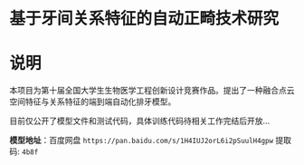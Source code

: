 # 基于牙间关系特征的自动正畸技术研究
# 说明
本项目为第十届全国大学生生物医学工程创新设计竞赛作品。提出了一种融合点云空间特征与关系特征的端到端自动化排牙模型。

目前仅公开了模型文件和测试代码，具体训练代码待相关工作完结后开放...

**模型地址**：百度网盘 `https://pan.baidu.com/s/1H4IUJ2orL6i2pSuulH4gpw` 提取码: `4b8f`
